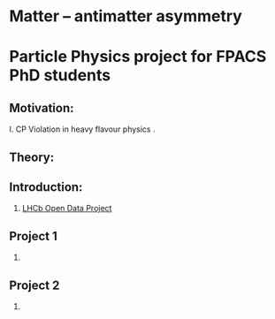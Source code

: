 
# Matter – antimatter asymmetry 
# Particle Physics project for FPACS PhD students

## Motivation:
   I. CP Violation in heavy flavour physics .


## Theory:


## Introduction:
1. [LHCb Open Data Project](http://opendata.cern.ch/record/4901)

## Project 1
1.
## Project 2
1.

